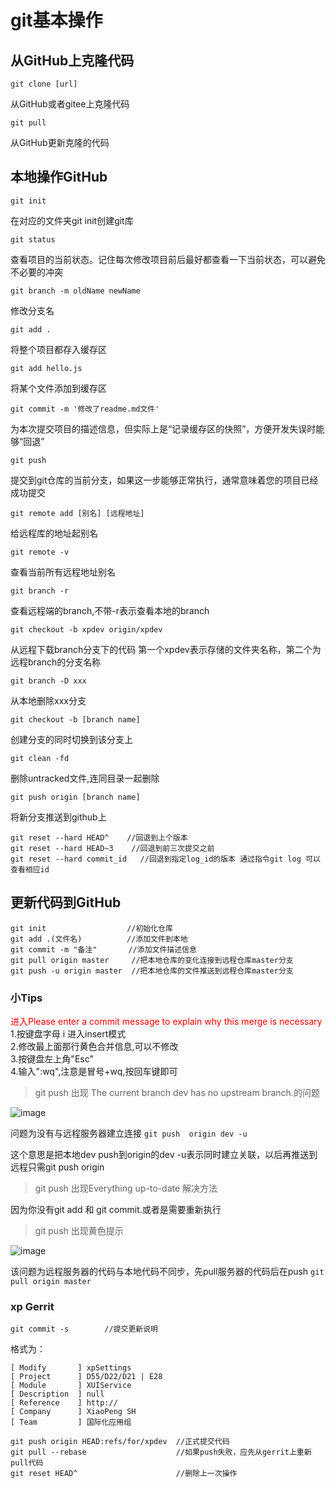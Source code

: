 # git基本操作
## 从GitHub上克隆代码

`git clone [url]`

从GitHub或者gitee上克隆代码

`git pull`

从GitHub更新克隆的代码

## 本地操作GitHub
`git init`

在对应的文件夹git init创建git库

`git status`

查看项目的当前状态。记住每次修改项目前后最好都查看一下当前状态，可以避免不必要的冲突

`git branch -m oldName newName`

修改分支名

`git add .`

将整个项目都存入缓存区

`git add hello.js`

将某个文件添加到缓存区

`git commit -m '修改了readme.md文件'`

为本次提交项目的描述信息，但实际上是“记录缓存区的快照”，方便开发失误时能够“回退”

`git push`

提交到git仓库的当前分支，如果这一步能够正常执行，通常意味着您的项目已经成功提交

`git remote add [别名] [远程地址]`

给远程库的地址起别名

`git remote -v`

查看当前所有远程地址别名


`git branch -r`

查看远程端的branch,不带-r表示查看本地的branch

`git checkout -b xpdev origin/xpdev`

从远程下载branch分支下的代码 第一个xpdev表示存储的文件夹名称，第二个为远程branch的分支名称

`git branch -D xxx`

从本地删除xxx分支

`git checkout -b [branch name]`

创建分支的同时切换到该分支上


`git clean -fd`

删除untracked文件,连同目录一起删除

`git push origin [branch name]`

将新分支推送到github上

```
git reset --hard HEAD^    //回退到上个版本
git reset --hard HEAD~3    //回退到前三次提交之前
git reset --hard commit_id   //回退到指定log_id的版本 通过指令git log 可以查看相应id
```

## 更新代码到GitHub  
```
git init                  //初始化仓库  
git add .(文件名)          //添加文件到本地  
git commit -m "备注"       //添加文件描述信息  
git pull origin master     //把本地仓库的变化连接到远程仓库master分支
git push -u origin master  //把本地仓库的文件推送到远程仓库master分支
```
### 小Tips  
<font color="red">进入Please enter a commit message to explain why this merge is necessary</font>  
1.按键盘字母 i 进入insert模式  
2.修改最上面那行黄色合并信息,可以不修改  
3.按键盘左上角"Esc"  
4.输入":wq",注意是冒号+wq,按回车键即可  

> git push 出现 The current branch dev has no upstream branch.的问题

![image](https://user-images.githubusercontent.com/48131905/133013129-6b7efb3a-df9f-4d91-b540-c1c1f5a9cded.png)

问题为没有与远程服务器建立连接
`git push  origin dev -u`

这个意思是把本地dev push到origin的dev -u表示同时建立关联，以后再推送到远程只需git push origin

>git push 出现Everything up-to-date 解决方法

因为你没有git add 和 git commit.或者是需要重新执行

> git push 出现黄色提示

![image](https://user-images.githubusercontent.com/48131905/133574640-2992e455-2161-4720-9c21-2a718d606e83.png)

该问题为远程服务器的代码与本地代码不同步，先pull服务器的代码后在push
`git pull origin master`

### xp Gerrit
`git commit -s        //提交更新说明`

格式为：
```
[ Modify       ] xpSettings
[ Project      ] D55/D22/D21 | E28
[ Module       ] XUIService
[ Description  ] null
[ Reference    ] http://
[ Company      ] XiaoPeng SH
[ Team         ] 国际化应用组
```
```git log                           //查看提交日志
git push origin HEAD:refs/for/xpdev  //正式提交代码 
git pull --rebase                    //如果push失败，应先从gerrit上重新pull代码
git reset HEAD^                      //删除上一次操作
```

